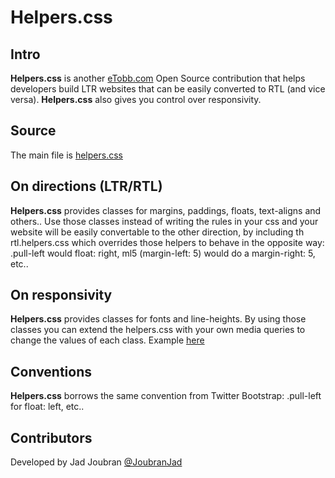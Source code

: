 # Helpers.css

## Intro

**Helpers.css** is another [eTobb.com](http://www.eTobb.com) Open Source contribution that helps developers build LTR websites that can be easily converted to RTL (and vice versa).
**Helpers.css** also gives you control over responsivity.


## Source

The main file is [helpers.css](https://github.com/JadJoubran/helpers.css/blob/master/src/helpers.css)

## On directions (LTR/RTL)

**Helpers.css** provides classes for margins, paddings, floats, text-aligns and others..
Use those classes instead of writing the rules in your css and your website will be easily convertable to the other direction, by including th rtl.helpers.css which overrides those helpers to behave in the opposite way: .pull-left would float: right, ml5 (margin-left: 5) would do a margin-right: 5, etc..

## On responsivity

**Helpers.css** provides classes for fonts and line-heights.
By using those classes you can extend the helpers.css with your own media queries to change the values of each class. Example [here](https://github.com/JadJoubran/helpers.css/blob/master/examples/example.responsive.css)


## Conventions

**Helpers.css** borrows the same convention from Twitter Bootstrap: .pull-left for float: left, etc..


## Contributors

Developed by Jad Joubran [@JoubranJad](https://twitter.com/joubranjad)